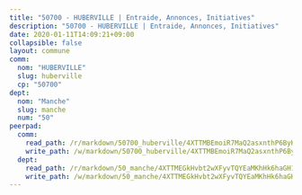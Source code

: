 ```yaml
---
title: "50700 - HUBERVILLE | Entraide, Annonces, Initiatives"
description: "50700 - HUBERVILLE | Entraide, Annonces, Initiatives"
date: 2020-01-11T14:09:21+09:00
collapsible: false
layout: commune
comm:
  nom: "HUBERVILLE"
  slug: huberville
  cp: "50700"
dept:
  nom: "Manche"
  slug: manche
  num: "50"
peerpad:
  comm:
    read_path: /r/markdown/50700_huberville/4XTTMBEmoiR7MaQ2asxnthP6ByKTvTjaBZtu8AHwzH8sjizyQ
    write_path: /w/markdown/50700_huberville/4XTTMBEmoiR7MaQ2asxnthP6ByKTvTjaBZtu8AHwzH8sjizyQ-K3TgTf2Ze7Ky8UTDRA5MzbDFchBkjt5VQovHr8FCgg3EcYxXvbCbbfQpxtsJkpvmyfPx2t7dbEKLVS7gDdyGDDQvtENGuy4NS4BMr6fWH54dSrxVNy4EWDmmgAGYTotNKb5XZzug
  dept:
    read_path: /r/markdown/50_manche/4XTTMEGkHvbt2wXFyvTQYEaMKhHk6haGH1SzsRNevKgBDTuXr
    write_path: /w/markdown/50_manche/4XTTMEGkHvbt2wXFyvTQYEaMKhHk6haGH1SzsRNevKgBDTuXr-K3TgUSx1rwmRRLqHcTLLdo4dVfTRKvf94KKagmUFPevWSp2f9nuc6fJF25TtLArzK8teuQ5TvuAMqW38N2MYgT18hBoXtjmKX9WuSn2vkujmSJPp3gF4gsuMmfEM8Th4Ap94heFE
---
```



